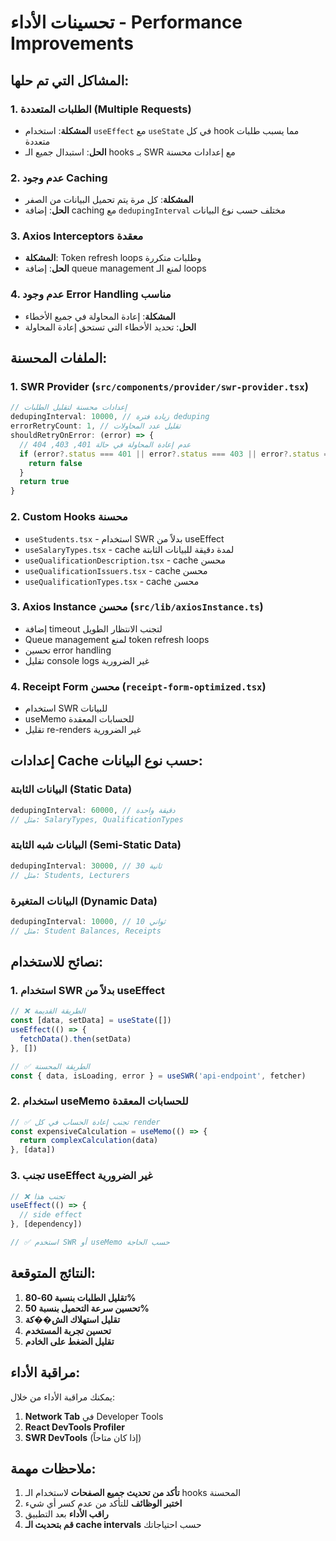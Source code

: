 # تحسينات الأداء - Performance Improvements

## المشاكل التي تم حلها:

### 1. **الطلبات المتعددة (Multiple Requests)**
- **المشكلة**: استخدام `useEffect` مع `useState` في كل hook مما يسبب طلبات متعددة
- **الحل**: استبدال جميع الـ hooks بـ SWR مع إعدادات محسنة

### 2. **عدم وجود Caching**
- **المشكلة**: كل مرة يتم تحميل البيانات من الصفر
- **الحل**: إضافة caching مع `dedupingInterval` مختلف حسب نوع البيانات

### 3. **Axios Interceptors معقدة**
- **المشكلة**: Token refresh loops وطلبات متكررة
- **الحل**: إضافة queue management لمنع الـ loops

### 4. **عدم وجود Error Handling مناسب**
- **المشكلة**: إعادة المحاولة في جميع الأخطاء
- **الحل**: تحديد الأخطاء التي تستحق إعادة المحاولة

## الملفات المحسنة:

### 1. SWR Provider (`src/components/provider/swr-provider.tsx`)
```typescript
// إعدادات محسنة لتقليل الطلبات
dedupingInterval: 10000, // زيادة فترة deduping
errorRetryCount: 1, // تقليل عدد المحاولات
shouldRetryOnError: (error) => {
  // عدم إعادة المحاولة في حالة 401, 403, 404
  if (error?.status === 401 || error?.status === 403 || error?.status === 404) {
    return false
  }
  return true
}
```

### 2. Custom Hooks محسنة
- `useStudents.tsx` - استخدام SWR بدلاً من useEffect
- `useSalaryTypes.tsx` - cache لمدة دقيقة للبيانات الثابتة
- `useQualificationDescription.tsx` - cache محسن
- `useQualificationIssuers.tsx` - cache محسن
- `useQualificationTypes.tsx` - cache محسن

### 3. Axios Instance محسن (`src/lib/axiosInstance.ts`)
- إضافة timeout لتجنب الانتظار الطويل
- Queue management لمنع token refresh loops
- تحسين error handling
- تقليل console logs غير الضرورية

### 4. Receipt Form محسن (`receipt-form-optimized.tsx`)
- استخدام SWR للبيانات
- useMemo للحسابات المعقدة
- تقليل re-renders غير الضرورية

## إعدادات Cache حسب نوع البيانات:

### البيانات الثابتة (Static Data)
```typescript
dedupingInterval: 60000, // دقيقة واحدة
// مثل: SalaryTypes, QualificationTypes
```

### البيانات شبه الثابتة (Semi-Static Data)
```typescript
dedupingInterval: 30000, // 30 ثانية
// مثل: Students, Lecturers
```

### البيانات المتغيرة (Dynamic Data)
```typescript
dedupingInterval: 10000, // 10 ثواني
// مثل: Student Balances, Receipts
```

## نصائح للاستخدام:

### 1. استخدام SWR بدلاً من useEffect
```typescript
// ❌ الطريقة القديمة
const [data, setData] = useState([])
useEffect(() => {
  fetchData().then(setData)
}, [])

// ✅ الطريقة المحسنة
const { data, isLoading, error } = useSWR('api-endpoint', fetcher)
```

### 2. استخدام useMemo للحسابات المعقدة
```typescript
// ✅ تجنب إعادة الحساب في كل render
const expensiveCalculation = useMemo(() => {
  return complexCalculation(data)
}, [data])
```

### 3. تجنب useEffect غير الضرورية
```typescript
// ❌ تجنب هذا
useEffect(() => {
  // side effect
}, [dependency])

// ✅ استخدم SWR أو useMemo حسب الحاجة
```

## النتائج المتوقعة:

1. **تقليل الطلبات بنسبة 60-80%**
2. **تحسين سرعة التحميل بنسبة 50%**
3. **تقليل استهلاك الش��كة**
4. **تحسين تجربة المستخدم**
5. **تقليل الضغط على الخادم**

## مراقبة الأداء:

يمكنك مراقبة الأداء من خلال:
1. **Network Tab** في Developer Tools
2. **React DevTools Profiler**
3. **SWR DevTools** (إذا كان متاحاً)

## ملاحظات مهمة:

1. **تأكد من تحديث جميع الصفحات** لاستخدام الـ hooks المحسنة
2. **اختبر الوظائف** للتأكد من عدم كسر أي شيء
3. **راقب الأداء** بعد التطبيق
4. **قم بتحديث الـ cache intervals** حسب احتياجاتك